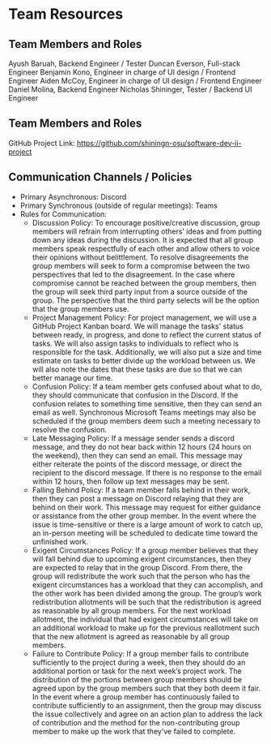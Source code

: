 # Team Resources

## Team Members and Roles
Ayush Baruah, Backend Engineer / Tester
Duncan Everson, Full-stack Engineer
Benjamin Kono, Engineer in charge of UI design / Frontend Engineer
Aiden McCoy, Engineer in charge of UI design / Frontend Engineer
Daniel Molina, Backend Engineer
Nicholas Shininger, Tester / Backend UI Engineer

## Team Members and Roles
GitHub Project Link: https://github.com/shiningn-osu/software-dev-ii-project

## Communication Channels / Policies

* Primary Asynchronous: Discord
* Primary Synchronous (outside of regular meetings): Teams
* Rules for Communication:
    * Discussion Policy: To encourage positive/creative discussion, group members will refrain from interrupting others’ ideas and from putting down any ideas during the discussion. It is expected that all group members speak respectfully of each other and allow others to voice their opinions without belittlement. To resolve disagreements the group members will seek to form a compromise between the two perspectives that led to the disagreement. In the case where compromise cannot be reached between the group members, then the group will seek third party input from a source outside of the group. The perspective that the third party selects will be the option that the group members use.
    * Project Management Policy: For project management, we will use a GitHub Project Kanban board. We will manage the tasks' status between ready, in progress, and done to reflect the current status of tasks. We will also assign tasks to individuals to reflect who is responsible for the task. Additionally, we will also put a size and time estimate on tasks to better divide up the workload between us. We will also note the dates that these tasks are due so that we can better manage our time.
    * Confusion Policy: If a team member gets confused about what to do, they should communicate that confusion in the Discord. If the confusion relates to something time sensitive, then they can send an email as well. Synchronous Microsoft Teams meetings may also be scheduled if the group members deem such a meeting necessary to resolve the confusion. 
    * Late Messaging Policy: If a message sender sends a discord message, and they do not hear back within 12 hours (24 hours on the weekend), then they can send an email. This message may either reiterate the points of the discord message, or direct the recipient to the discord message. If there is no response to the email within 12 hours, then follow up text messages may be sent. 
    * Falling Behind Policy: If a team member falls behind in their work, then they can post a message on Discord relaying that they are behind on their work. This message may request for either guidance or assistance from the other group member. In the event where the issue is time-sensitive or there is a large amount of work to catch up, an in-person meeting will be scheduled to dedicate time toward the unfinished work. 
    * Exigent Circumstances Policy: If a group member believes that they will fall behind due to upcoming exigent circumstances, then they are expected to relay that in the group Discord. From there, the group will redistribute the work such that the person who has the exigent circumstances has a workload that they can accomplish, and the other work has been divided among the group. The group’s work redistribution allotments will be such that the redistribution is agreed as reasonable by all group members. For the next workload allotment, the individual that had exigent circumstances will take on an additional workload to make up for the previous reallotment such that the new allotment is agreed as reasonable by all group members.
    * Failure to Contribute Policy: If a group member fails to contribute sufficiently to the project during a week, then they should do an additional portion or task for the next week’s project work. The distribution of the portions between group members should be agreed upon by the group members such that they both deem it fair. In the event where a group member has continuously failed to contribute sufficiently to an assignment, then the group may discuss the issue collectively and agree on an action plan to address the lack of contribution and the method for the non-contributing group member to make up the work that they’ve failed to complete.